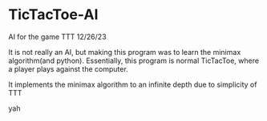 # TicTacToe-AI
AI for the game TTT 12/26/23

It is not really an AI, but making this program was to learn the minimax algorithm(and python).
Essentially, this program is normal TicTacToe, where a player plays against the computer.

It implements the minimax algorithm to an infinite depth due to simplicity of TTT

yah

